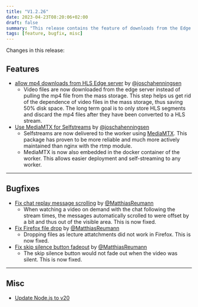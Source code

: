 ```yaml
---
title: "V1.2.26"
date: 2023-04-23T08:20:06+02:00
draft: false
summary: "This release contains the feature of downloads from the Edge servers and the use of MediaMTX for selfstreams. It also contains some bugfixes."
tags: [feature, bugfix, misc]
---
```


Changes in this release:

## Features

- [allow mp4 downloads from HLS Edge server](https://github.com/joschahenningsen/TUM-Live/pull/931) by [@joschahenningsen](https://github.com/joschahenningsen)
  - Video files are now downloaded from the edge server instead of pulling the mp4 file from the mass storage.
    This step helps us get rid of the dependence of video files in the mass storage, thus saving 50% disk space.
    The long term goal is to only store HLS segments and discard the mp4 files after they have been converted to a HLS stream.
- [Use MediaMTX for Selfstreams](https://github.com/joschahenningsen/TUM-Live/pull/994) by [@joschahenningsen](https://github.com/joschahenningsen)
  - Selfstreams are now delivered to the worker using [MediaMTX](https://github.com/aler9/mediamtx).
    This package has proven to be more reliable and much more actively maintained than nginx with the rtmp module.
  - MediaMTX is now also embedded in the docker container of the worker. This allows easier deployment and self-streaming to any worker.

---

## Bugfixes

- [Fix chat replay message scrolling](https://github.com/joschahenningsen/TUM-Live/pull/996) by [@MatthiasReumann](https://github.com/MatthiasReumann)
  - When watching a video on demand with the chat following the stream times, the messages automatically scrolled to were offset
    by a bit and thus out of the visible area. This is now fixed.
- [Fix Firefox file drop](https://github.com/joschahenningsen/TUM-Live/pull/999) by [@MatthiasReumann](https://github.com/MatthiasReumann)
  - Dropping files as lecture attatchments did not work in Firefox. This is now fixed.
- [Fix skip silence button fadeout](https://github.com/joschahenningsen/TUM-Live/pull/995) by [@MatthiasReumann](https://github.com/MatthiasReumann)
  - The skip silence button would not fade out when the video was silent. This is now fixed.

---

## Misc

- [Update Node.js to v20](https://github.com/joschahenningsen/TUM-Live/pull/1003)
